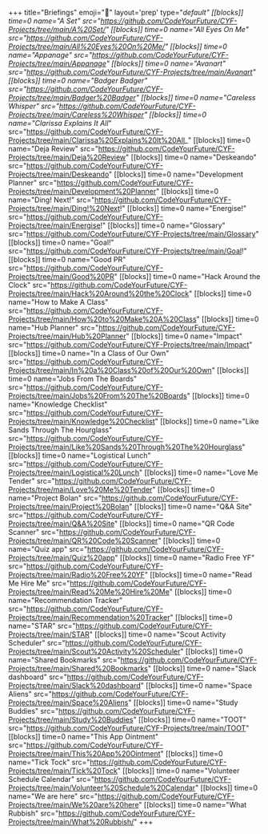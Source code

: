 +++
title="Briefings"
emoji="💼"
layout='prep'
type="_default"
[[blocks]]
time=0
name="A Set"
src="https://github.com/CodeYourFuture/CYF-Projects/tree/main/A%20Set/"
[[blocks]]
time=0
name="All Eyes On Me"
src="https://github.com/CodeYourFuture/CYF-Projects/tree/main/All%20Eyes%20On%20Me/"
[[blocks]]
time=0
name="Appanage"
src="https://github.com/CodeYourFuture/CYF-Projects/tree/main/Appanage"
[[blocks]]
time=0
name="Avanart"
src="https://github.com/CodeYourFuture/CYF-Projects/tree/main/Avanart"
[[blocks]]
time=0
name="Badger Badger"
src="https://github.com/CodeYourFuture/CYF-Projects/tree/main/Badger%20Badger"
[[blocks]]
time=0
name="Careless Whisper"
src="https://github.com/CodeYourFuture/CYF-Projects/tree/main/Careless%20Whisper"
[[blocks]]
time=0
name="Clarissa Explains It All_"
src="https://github.com/CodeYourFuture/CYF-Projects/tree/main/Clarissa%20Explains%20It%20All_"
[[blocks]]
time=0
name="Deja Review"
src="https://github.com/CodeYourFuture/CYF-Projects/tree/main/Deja%20Review"
[[blocks]]
time=0
name="Deskeando"
src="https://github.com/CodeYourFuture/CYF-Projects/tree/main/Deskeando"
[[blocks]]
time=0
name="Development Planner"
src="https://github.com/CodeYourFuture/CYF-Projects/tree/main/Development%20Planner"
[[blocks]]
time=0
name="Ding! Next!"
src="https://github.com/CodeYourFuture/CYF-Projects/tree/main/Ding!%20Next!"
[[blocks]]
time=0
name="Energise!"
src="https://github.com/CodeYourFuture/CYF-Projects/tree/main/Energise!"
[[blocks]]
time=0
name="Glossary"
src="https://github.com/CodeYourFuture/CYF-Projects/tree/main/Glossary"
[[blocks]]
time=0
name="Goal!"
src="https://github.com/CodeYourFuture/CYF-Projects/tree/main/Goal!"
[[blocks]]
time=0
name="Good PR"
src="https://github.com/CodeYourFuture/CYF-Projects/tree/main/Good%20PR"
[[blocks]]
time=0
name="Hack Around the Clock"
src="https://github.com/CodeYourFuture/CYF-Projects/tree/main/Hack%20Around%20the%20Clock"
[[blocks]]
time=0
name="How to Make A Class"
src="https://github.com/CodeYourFuture/CYF-Projects/tree/main/How%20to%20Make%20A%20Class"
[[blocks]]
time=0
name="Hub Planner"
src="https://github.com/CodeYourFuture/CYF-Projects/tree/main/Hub%20Planner"
[[blocks]]
time=0
name="Impact"
src="https://github.com/CodeYourFuture/CYF-Projects/tree/main/Impact"
[[blocks]]
time=0
name="In a Class of Our Own"
src="https://github.com/CodeYourFuture/CYF-Projects/tree/main/In%20a%20Class%20of%20Our%20Own"
[[blocks]]
time=0
name="Jobs From The Boards"
src="https://github.com/CodeYourFuture/CYF-Projects/tree/main/Jobs%20From%20The%20Boards"
[[blocks]]
time=0
name="Knowledge Checklist"
src="https://github.com/CodeYourFuture/CYF-Projects/tree/main/Knowledge%20Checklist"
[[blocks]]
time=0
name="Like Sands Through The Hourglass"
src="https://github.com/CodeYourFuture/CYF-Projects/tree/main/Like%20Sands%20Through%20The%20Hourglass"
[[blocks]]
time=0
name="Logistical Lunch"
src="https://github.com/CodeYourFuture/CYF-Projects/tree/main/Logistical%20Lunch"
[[blocks]]
time=0
name="Love Me Tender"
src="https://github.com/CodeYourFuture/CYF-Projects/tree/main/Love%20Me%20Tender"
[[blocks]]
time=0
name="Project Bolan"
src="https://github.com/CodeYourFuture/CYF-Projects/tree/main/Project%20Bolan"
[[blocks]]
time=0
name="Q&A Site"
src="https://github.com/CodeYourFuture/CYF-Projects/tree/main/Q&A%20Site"
[[blocks]]
time=0
name="QR Code Scanner"
src="https://github.com/CodeYourFuture/CYF-Projects/tree/main/QR%20Code%20Scanner"
[[blocks]]
time=0
name="Quiz app"
src="https://github.com/CodeYourFuture/CYF-Projects/tree/main/Quiz%20app"
[[blocks]]
time=0
name="Radio Free YF"
src="https://github.com/CodeYourFuture/CYF-Projects/tree/main/Radio%20Free%20YF"
[[blocks]]
time=0
name="Read Me Hire Me"
src="https://github.com/CodeYourFuture/CYF-Projects/tree/main/Read%20Me%20Hire%20Me"
[[blocks]]
time=0
name="Recommendation Tracker"
src="https://github.com/CodeYourFuture/CYF-Projects/tree/main/Recommendation%20Tracker"
[[blocks]]
time=0
name="STAR"
src="https://github.com/CodeYourFuture/CYF-Projects/tree/main/STAR"
[[blocks]]
time=0
name="Scout Activity Scheduler"
src="https://github.com/CodeYourFuture/CYF-Projects/tree/main/Scout%20Activity%20Scheduler"
[[blocks]]
time=0
name="Shared Bookmarks"
src="https://github.com/CodeYourFuture/CYF-Projects/tree/main/Shared%20Bookmarks"
[[blocks]]
time=0
name="Slack dashboard"
src="https://github.com/CodeYourFuture/CYF-Projects/tree/main/Slack%20dashboard"
[[blocks]]
time=0
name="Space Aliens"
src="https://github.com/CodeYourFuture/CYF-Projects/tree/main/Space%20Aliens"
[[blocks]]
time=0
name="Study Buddies"
src="https://github.com/CodeYourFuture/CYF-Projects/tree/main/Study%20Buddies"
[[blocks]]
time=0
name="TOOT"
src="https://github.com/CodeYourFuture/CYF-Projects/tree/main/TOOT"
[[blocks]]
time=0
name="This App Ointment"
src="https://github.com/CodeYourFuture/CYF-Projects/tree/main/This%20App%20Ointment"
[[blocks]]
time=0
name="Tick Tock"
src="https://github.com/CodeYourFuture/CYF-Projects/tree/main/Tick%20Tock"
[[blocks]]
time=0
name="Volunteer Schedule Calendar"
src="https://github.com/CodeYourFuture/CYF-Projects/tree/main/Volunteer%20Schedule%20Calendar"
[[blocks]]
time=0
name="We are here"
src="https://github.com/CodeYourFuture/CYF-Projects/tree/main/We%20are%20here"
[[blocks]]
time=0
name="What Rubbish"
src="https://github.com/CodeYourFuture/CYF-Projects/tree/main/What%20Rubbish/"
+++
